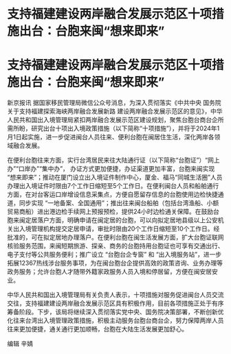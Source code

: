 # 支持福建建设两岸融合发展示范区十项措施出台：台胞来闽“想来即来”

# 支持福建建设两岸融合发展示范区十项措施出台：台胞来闽“想来即来”

新京报讯 据国家移民管理局微信公众号消息，为深入贯彻落实《中共中央 国务院关于支持福建探索海峡两岸融合发展新路
建设两岸融合发展示范区的意见》，中华人民共和国出入境管理局紧扣两岸融合发展示范区建设规划，聚焦台胞台商台企所需所盼，研究出台十项出入境政策措施（以下简称“十项措施”），并将于2024年1月1日起实施，进一步促进闽台人员往来、便利台胞在闽居住生活，深化两岸各领域融合发展。

在便利台胞往来方面，实行台湾居民来往大陆通行证（以下简称“台胞证”）“网上办”“口岸办”“集中办”， 办证方式更加便捷，办证渠道更加丰富，台胞来闽实现
“想来即来”；推动在厦门设立出入境证件制作中心，厦金、福马“同城生活圈”人员办理出入境证件时限由7个工作日缩短至5个工作日。在便利闽台人员和船舶通行方面，在对台客运口岸增设信息采集点，方便自愿留存信息的台胞使用边检快捷通道，同步实现
“一地备案、全国通用”；推出往来闽台船舶（包括台湾渔船、小额贸易商船）进出港边检手续网上预报预检，提供24小时边检通关保障。在鼓励台胞来闽定居落户方面，明确申请在闽定居的台胞，可以向拟定居地县级以上公安机关出入境管理机构提交定居申请，审批时限由20个工作日缩短至10个工作日。经批准的，可在拟定居地办理落户。在便利台胞在闽生活发展方面，扩大台胞证联网核验服务范围，来闽短期旅游、探亲、商务的台胞持用台胞证也可享有交通出行、电子支付等公共服务便利；推广设立
“台胞台企专窗” 和
“出入境服务站”，进一步拓展12367热线涉台服务事项，为在闽台胞台企提供高效的政策咨询、业务办理等政务服务；允许台胞人才随带外籍家政服务人员入境和停居留，方便在闽安居安业。

中华人民共和国出入境管理局有关负责人表示，十项措施对服务促进闽台人员交流交往，支持福建建设两岸融合发展示范区具有积极作用，目前各项措施正处于有序筹备阶段。下步，该局将继续深入贯彻落实党中央、国务院决策部署，不断创新优化往来台湾出入境管理政策措施，积极主动服务台胞台商台企，努力保障两岸人员往来更加便捷，通关通行更加顺畅，台胞在大陆生活发展更加舒心。

编辑 辛婧

